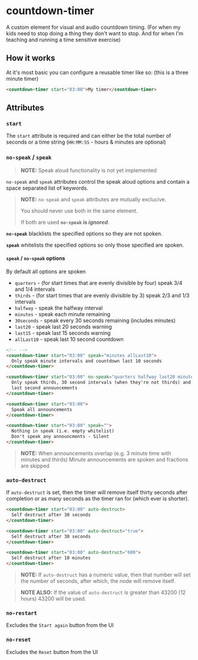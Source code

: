 # countdown-timer

A custom element for visual and audio countdown timing. (For when my kids need to stop doing a thing they don't want to stop. And for when I'm teaching and running a time sensitive exercise)

## How it works

At it's most basic you can configure a reusable timer like so: (this is a three minute timer)
``` html
<countdown-timer start="03:00">My timer</countdown-timer>
```

## Attributes

### `start`

The `start` attribute is required and can either be the total number of seconds or a time string (`HH:MM:SS` - hours & minutes are optional)

### `no-speak` / `speak`

> __NOTE:__ Speak aloud functionality is not yet implemented

`no-speak` and `speak` attributes control the speak aloud options and contain a space separated list of keywords.

> __NOTE:__ `no-speak` and `speak` attributes are mutually exclucive.
> 
> You should never use both in the same element.
> 
> If both are used __`no-speak` is *ignored*__.

__`no-speak`__ blacklists the specified options so they are not spoken.

__`speak`__ whitelists the specified options so only those specified are spoken.

#### `speak` / `no-speak` options

By default all options are spoken

* `quarters` - (for start times that are evenly divisible by four) speak 3/4 and 1/4 intervals
* `thirds`  - (for start times that are evenly divisible by 3) speak 2/3 and 1/3 intervals
* `halfway` - speak the halfway interval
* `minutes` - speak each minute remaining
* `30seconds` - speak every 30 seconds remaining (includes minutes)
* `last20` - speak last 20 seconds warning
* `last15` - speak last 15 seconds warning
* `allLast10` - speak last 10 second countdown


``` HTML
<!-- -->
<countdown-timer start="03:00" speak="minutes allLast10">
  Only speak minute intervals and countdown last 10 seconds
</countdown-timer>

<countdown-timer start="03:00" no-speak="quarters halfway last20 minutes">
  Only speak thirds, 30 second intervals (when they're not thirds) and
  last second announcements
</countdown-timer>

<countdown-timer start="03:00">
  Speak all announcements
</countdown-timer>

<countdown-timer start="03:00" speak="">
  Nothing in speak (i.e. empty whitelist)
  Don't speak any announcments - Silent
</countdown-timer>
```

> __NOTE:__ When announcements overlap (e.g. 3 minute time with minutes and thirds) Minute announcements are spoken and fractions are skipped

### `auto-destruct`

If `auto-destruct` is set, then the timer will remove itself thirty seconds after completion or as many seconds as the timer ran for (which ever is shorter).

``` HTML
<countdown-timer start="03:00" auto-destruct>
  Self destruct after 30 seconds
</countdown-timer>

<countdown-timer start="03:00" auto-destruct="true">
  Self destruct after 30 seconds
</countdown-timer>

<countdown-timer start="03:00" auto-destruct="600">
  Self destruct after 10 minutes
</countdown-timer>
```

> __NOTE:__ If `auto-destruct` has a numeric value, then that number will set the number of seconds, after which, the node will remove itself.

> __NOTE ALSO:__ If the value of `auto-destruct` is greater than 43200 (12 hours) 43200 will be used.

### `no-restart`

Excludes the `Start again` button from the UI

### `no-reset`

Excludes the `Reset` button from the UI
